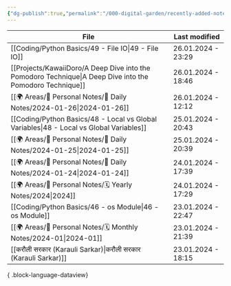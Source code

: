 ```yaml
---
{"dg-publish":true,"permalink":"/000-digital-garden/recently-added-notes/","dgPassFrontmatter":true,"noteIcon":"3","created":"2023-12-14T09:08:44.430+05:30","updated":"2023-12-14T09:12:52.432+05:30"}
---
```


| File                                                                                                        | Last modified      |
| ----------------------------------------------------------------------------------------------------------- | ------------------ |
| [[Coding/Python Basics/49 - File IO\|49 - File IO]]                                                      | 26.01.2024 - 23:29 |
| [[Projects/KawaiiDoro/A Deep Dive into the Pomodoro Technique\|A Deep Dive into the Pomodoro Technique]] | 26.01.2024 - 18:46 |
| [[🌍 Areas/📧 Personal Notes/📓 Daily Notes/2024-01-26\|2024-01-26]]                                     | 26.01.2024 - 12:12 |
| [[Coding/Python Basics/48 - Local vs Global Variables\|48 - Local vs Global Variables]]                  | 25.01.2024 - 20:43 |
| [[🌍 Areas/📧 Personal Notes/📓 Daily Notes/2024-01-25\|2024-01-25]]                                     | 25.01.2024 - 20:39 |
| [[🌍 Areas/📧 Personal Notes/📓 Daily Notes/2024-01-24\|2024-01-24]]                                     | 24.01.2024 - 17:39 |
| [[🌍 Areas/📧 Personal Notes/🗓 Yearly Notes/2024\|2024]]                                                | 24.01.2024 - 17:29 |
| [[Coding/Python Basics/46 - os Module\|46 - os Module]]                                                  | 23.01.2024 - 22:47 |
| [[🌍 Areas/📧 Personal Notes/🗓 Monthly Notes/2024-01\|2024-01]]                                         | 23.01.2024 - 21:39 |
| [[करौली सरकार (Karauli Sarkar)\|करौली सरकार (Karauli Sarkar)]]                                           | 23.01.2024 - 18:15 |

{ .block-language-dataview}